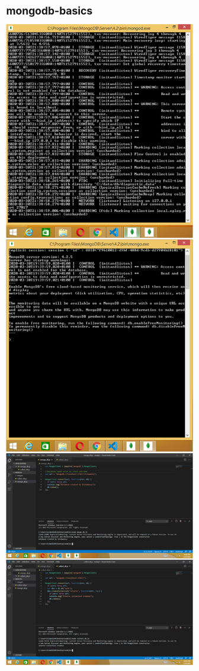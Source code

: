 # mongodb-basics

![screenshot](nodejs1/images/mongod.png)
![screenshot](nodejs1/images/mongo.png)
![screenshot](nodejs1/images/mongo_db.png)
![screenshot](nodejs1/images/collect_db.png)
